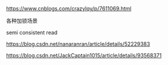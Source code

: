 https://www.cnblogs.com/crazylqy/p/7611069.html

各种加锁场景



semi consistent read

https://blog.csdn.net/nanaranran/article/details/52229383

https://blog.csdn.net/JackCaptain1015/article/details/93568371

